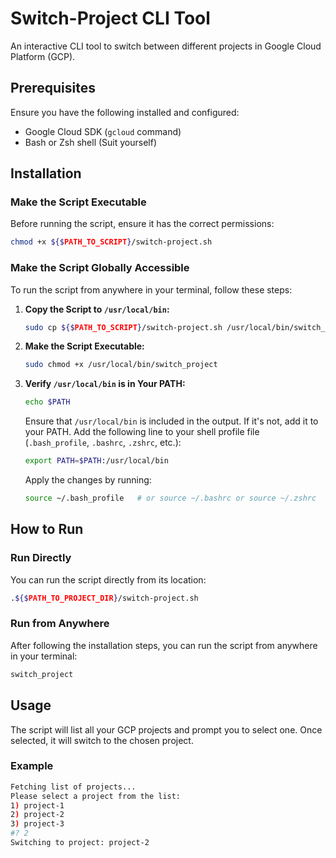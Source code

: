 # Switch-Project CLI Tool

An interactive CLI tool to switch between different projects in Google Cloud Platform (GCP).

## Prerequisites

Ensure you have the following installed and configured:

- Google Cloud SDK (`gcloud` command)
- Bash or Zsh shell (Suit yourself)

## Installation

### Make the Script Executable

Before running the script, ensure it has the correct permissions:

```sh
chmod +x ${$PATH_TO_SCRIPT}/switch-project.sh
```

### Make the Script Globally Accessible

To run the script from anywhere in your terminal, follow these steps:

1. **Copy the Script to `/usr/local/bin`:**

   ```sh
   sudo cp ${$PATH_TO_SCRIPT}/switch-project.sh /usr/local/bin/switch_project
   ```

2. **Make the Script Executable:**

   ```sh
   sudo chmod +x /usr/local/bin/switch_project
   ```

3. **Verify `/usr/local/bin` is in Your PATH:**

   ```sh
   echo $PATH
   ```

   Ensure that `/usr/local/bin` is included in the output. If it's not, add it to your PATH. Add the following line to your shell profile file (`.bash_profile`, `.bashrc`, `.zshrc`, etc.):

   ```sh
   export PATH=$PATH:/usr/local/bin
   ```

   Apply the changes by running:

   ```sh
   source ~/.bash_profile   # or source ~/.bashrc or source ~/.zshrc
   ```

## How to Run

### Run Directly

You can run the script directly from its location:

```sh
.${$PATH_TO_PROJECT_DIR}/switch-project.sh
```

### Run from Anywhere

After following the installation steps, you can run the script from anywhere in your terminal:

```sh
switch_project
```

## Usage

The script will list all your GCP projects and prompt you to select one. Once selected, it will switch to the chosen project.

### Example

```sh
Fetching list of projects...
Please select a project from the list:
1) project-1
2) project-2
3) project-3
#? 2
Switching to project: project-2
```